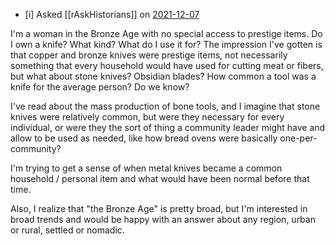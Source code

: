- [i] Asked [[rAskHistorians]] on [2021-12-07](https://www.reddit.com/r/AskHistorians/comments/raysc8/im_a_woman_in_the_bronze_age_with_no_special/)

I'm a woman in the Bronze Age with no special access to prestige items. Do I own a knife? What kind? What do I use it for?
The impression I've gotten is that copper and bronze knives were prestige items, not necessarily something that every household would have used for cutting meat or fibers, but what about stone knives? Obsidian blades? How common a tool was a knife for the average person? Do we know?

I've read about the mass production of bone tools, and I imagine that stone knives were relatively common, but were they necessary for every individual, or were they the sort of thing a community leader might have and allow to be used as needed, like how bread ovens were basically one-per-community?

I'm trying to get a sense of when metal knives became a common household / personal item and what would have been normal before that time.

Also, I realize that "the Bronze Age" is pretty broad, but I'm interested in broad trends and would be happy with an answer about any region, urban or rural, settled or nomadic.